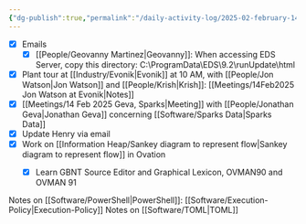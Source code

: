 ```yaml
---
{"dg-publish":true,"permalink":"/daily-activity-log/2025-02-february-14/","noteIcon":"","created":"2025-05-20T09:18:15.476-05:00"}
---
```




- [x] Emails
	- [x] [[People/Geovanny Martinez\|Geovanny]]: When accessing EDS Server, copy this directory: C:\ProgramData\EDS\9.2\runUpdate\html
- [x] Plant tour at [[Industry/Evonik\|Evonik]] at 10 AM, with [[People/Jon Watson\|Jon Watson]] and [[People/Krish\|Krish]]: [[Meetings/14Feb2025 Jon Watson at Evonik\|Notes]]
- [x] [[Meetings/14 Feb 2025 Geva, Sparks\|Meeting]] with [[People/Jonathan Geva\|Jonathan Geva]] concerning [[Software/Sparks Data\|Sparks Data]]
- [x] Update Henry via email
- [x] Work on  [[Information Heap/Sankey diagram to represent flow\|Sankey diagram to represent flow]] in Ovation
	- [x] Learn GBNT Source Editor and Graphical Lexicon, OVMAN90 and OVMAN 91


Notes on [[Software/PowerShell\|PowerShell]]: [[Software/Execution-Policy\|Execution-Policy]]
Notes on [[Software/TOML\|TOML]] 
